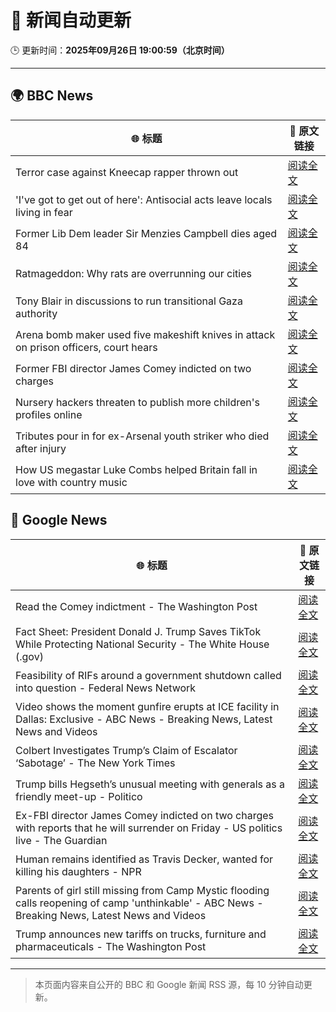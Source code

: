 # 🧠 新闻自动更新

🕒 更新时间：**2025年09月26日 19:00:59（北京时间）**

---

## 🌍 BBC News

| 🌐 标题 | 🔗 原文链接 |
|--------|-------------|
| Terror case against Kneecap rapper thrown out | [阅读全文](https://www.bbc.com/news/articles/ce846r2drg8o?at_medium=RSS&at_campaign=rss) |
| 'I've got to get out of here': Antisocial acts leave locals living in fear | [阅读全文](https://www.bbc.com/news/videos/c0jqv18yd5eo?at_medium=RSS&at_campaign=rss) |
| Former Lib Dem leader Sir Menzies Campbell dies aged 84 | [阅读全文](https://www.bbc.com/news/articles/cp8j7jnjd6ro?at_medium=RSS&at_campaign=rss) |
| Ratmageddon: Why rats are overrunning our cities | [阅读全文](https://www.bbc.com/news/articles/c4gvk397j80o?at_medium=RSS&at_campaign=rss) |
| Tony Blair in discussions to run transitional Gaza authority | [阅读全文](https://www.bbc.com/news/articles/c3drmk95xlzo?at_medium=RSS&at_campaign=rss) |
| Arena bomb maker used five makeshift knives in attack on prison officers, court hears | [阅读全文](https://www.bbc.com/news/articles/c4g252x0z9go?at_medium=RSS&at_campaign=rss) |
| Former FBI director James Comey indicted on two charges | [阅读全文](https://www.bbc.com/news/articles/cy50ggv35zpo?at_medium=RSS&at_campaign=rss) |
| Nursery hackers threaten to publish more children's profiles online | [阅读全文](https://www.bbc.com/news/articles/c07vxv8v89lo?at_medium=RSS&at_campaign=rss) |
| Tributes pour in for ex-Arsenal youth striker who died after injury | [阅读全文](https://www.bbc.com/news/articles/czjvgkxlx88o?at_medium=RSS&at_campaign=rss) |
| How US megastar Luke Combs helped Britain fall in love with country music | [阅读全文](https://www.bbc.com/news/articles/c87yl745xqlo?at_medium=RSS&at_campaign=rss) |

## 📰 Google News

| 🌐 标题 | 🔗 原文链接 |
|--------|-------------|
| Read the Comey indictment - The Washington Post | [阅读全文](https://news.google.com/rss/articles/CBMiigFBVV95cUxORVcxRVVLb0lNTXlTNE1acVlVa01JQzdrUVozR0dkNmtsWlMwZVdTSVV4ZkxBTXAzOFl0OWVSeFJkNDJEQjctU2owQ2dHRTR0UFZ3NGI0bTBWYjg1VHhUSV9VNXhpRGRJNElvcHRaWHpzQWhCZjJORlFwT1M0cXFydWI3SDN5M3lORlE?oc=5) |
| Fact Sheet: President Donald J. Trump Saves TikTok While Protecting National Security - The White House (.gov) | [阅读全文](https://news.google.com/rss/articles/CBMiywFBVV95cUxQaFJyQ29KdDVySFBkZjFfajUtSkVGUnJGLUc2N2tVU2xkZkFUejZZNUdNeHF2elplMHY5WVVIOE5hTHJ0Ni0xOU9zMUUtMktJRzI1WVBnOHNSZlZMYjRiR0lXWlJmYzRzNTQ1SzFvM1pfQ1ZuRjFEd19qWURTUVZoR29IelM4UGlFTUFKMjBETzJreThTeGdkUGlfZ2ZDVjRwd1Z1ZFNGVm5IUU56dHlOTERIX1AzMUdlbXZ6NVpJbFR5NVhlZzRwVjNhYw?oc=5) |
| Feasibility of RIFs around a government shutdown called into question - Federal News Network | [阅读全文](https://news.google.com/rss/articles/CBMiyAFBVV95cUxNZGp6dVEyaXFCQ2lITFJnNDNJV05xcVB4ZWZYcVJ1dGxRbDRZTWluVDEzaWZUcDhKYzRfcUZxYnF4WklMUXdFdWNmTFVxS25oa3FidHBySGk2SUNFQjhwNGh3eEpkckk3cjdtYnBTbFB1aE1mWnhnUjlZM21tNEtfdUlubDdibUhZc3kxSG80aVBBZkJxeXdwZmRDQVpnVW9POWFhOGlNX2tTdi1XNHdNMUlBczMwQWY4aWFfSk1mQVlSZnhyanBEQg?oc=5) |
| Video shows the moment gunfire erupts at ICE facility in Dallas: Exclusive - ABC News - Breaking News, Latest News and Videos | [阅读全文](https://news.google.com/rss/articles/CBMinwFBVV95cUxPY1pNUFhST2x3SlQtbThVWTR0ZDRSdXpPYVRmd2lhdEUtanFWU1VKcnZOeHhxSm5DM3I1b2twV2JWdWlYOVBOSXByVWdiV3VFNDhWMzlFNjd2R21yblhBeTFwM1dkRV9Fc0FLbk5uUjhGRkFDVXA4SEFBNEU0bEJCYXNkVGpYQkdVSW5VeDJabXdGREZIaEJQTjB1QlpiMVHSAaQBQVVfeXFMUE5lYmVsRGtadl81NGFXdUVOenRSRW9VV3RXS1BGaHhBaDFsallPc2pqMFRLMGF4N3FwNVBoMWRoWXJnSjJaNGdtRFJaV01fd0dBQVNkS3Z4SnFINXVnbTN1X2dwTjJQY0t0bnBMQnpTSXpkQXJPSjFENGVwOENNRlBoNFB6ckRDNC1VZEFyaEJxV3M1dDBsajJLOTF3aG1hNlhnVzA?oc=5) |
| Colbert Investigates Trump’s Claim of Escalator ‘Sabotage’ - The New York Times | [阅读全文](https://news.google.com/rss/articles/CBMikgFBVV95cUxPVHJXak1SOEYzbmJxT0lVQlpWSkN2MC0tLS1MUWZZdGl1ZExnTXlncHFXRVFXRVF2aHczVE1IWU9CSWY2ZWhxbjhOY0Q0UG84QmZaMlA0R19kUXVCeGR0UldfaVpMSE8tVjZMbjQycWczOGd6b3JlWTd5ZlV3RUtlXzVpVllISnVBQWxHek9Xc0MtUQ?oc=5) |
| Trump bills Hegseth’s unusual meeting with generals as a friendly meet-up - Politico | [阅读全文](https://news.google.com/rss/articles/CBMihwFBVV95cUxQdGdIQnYtQ3pMQ1FNVEtZUHcxb1BmQTZhM0ZmOEJPVDhxM3BmQTZ4ajNkR0hQSFR6WFFKc1JpTmtTd20wSWhTUEdkVW5VTnZEZURtYzZndkJsRm1ReEp4UUUwVGxsbHMxUE02UlhhZWVkMzRtNmZqRm9PcnBoblRWWWlENlNMMVE?oc=5) |
| Ex-FBI director James Comey indicted on two charges with reports that he will surrender on Friday - US politics live - The Guardian | [阅读全文](https://news.google.com/rss/articles/CBMizwFBVV95cUxNR09fQ1g1ZTVaRWV0TEg1QnZYSnpORkpiazNmdkY3Vlo1N19vaGJRcG1LV1cwajVHYVBoWGlIeGFDVE9UYW0wWFA3R3FzZk9ZLWpSazNtQ3JybndRN0NJQXQwb2hfQXo3MkR0dkI5LWtqaGlwREV3cDZuZWI4MDFiNkhxbWE4TGtxZVhpZWVVQW9fMUYyTUlTbDRMdUR0czZUVzdzWU1idy1URjM1Qk11RnFCcjJkcThPWElxaFRLS0U0Q21kR1NLQm5rUW9jbTg?oc=5) |
| Human remains identified as Travis Decker, wanted for killing his daughters - NPR | [阅读全文](https://news.google.com/rss/articles/CBMifEFVX3lxTE5mWXBsQVJzc2xQUjFCZ3UtWnUybU1ablcyYTBJYjV5bWZoRzZsV3g0WTktTWtyOTRJQ1Z5UmVnNkZxdzA5YXgtd0g3MXBwc3VyR2h4clpNd2huRlJwOFJmX0RpT0VBY2k4RmFWcDlvN0tpVGthX2dnSFRnWUQ?oc=5) |
| Parents of girl still missing from Camp Mystic flooding calls reopening of camp 'unthinkable' - ABC News - Breaking News, Latest News and Videos | [阅读全文](https://news.google.com/rss/articles/CBMipAFBVV95cUxQbjByOTJFbHVzSGJndEZVWDVWTFRJRENlQjEwMmFfYjFMRlFaMVZSNVFBT3JRZXplV29EbnluQ1FSSWdhZG1GbktzdFNRWnpwS0dUSllkS3lkaUF2RFhhaVBrZGFlOG5jSEx5ejBDQmo4Zi02VGYzMmloN19JcFlvbTJzRlJOYlV5YmhoX3R0LWFSbjByTXc3d0lETXNJT3FtSTZITdIBqgFBVV95cUxPTHppSlB2VDlobkZvN0pqcHl3amJXNDR5X1ZVWW5fbXQwYmR2OHRETG1mb2lhSDJnVjdvZFl3N3RsMnhkMU9tLUZTS0NLUlR1SUVPRlNIM1htbEhvcXhxUU9NVUwwYWZXYUJXSkdjNnBiTlEtOTA2RU1iWFg2bkhyNFQ4Qm45dlFNVWhFbFJjaDFDYTlTVFF0V3lYemo3eTR0ckRRWFJlQ2EwUQ?oc=5) |
| Trump announces new tariffs on trucks, furniture and pharmaceuticals - The Washington Post | [阅读全文](https://news.google.com/rss/articles/CBMinwFBVV95cUxQNUVZblNEdVI0NjR2T3FxQmJxMGlXQ0xEdEE4NGlJcFMtc1d1cno1TFNQN19XQmR1bFJNbTRMMWJ5OUpLeFB0OEdGeDhBaTNQWDh1NWtzbzQ4SmZNZFNIZ0o1UzA1NU5salhPVjAzUFB0Wl9JbUFlTVl4ZFdPV1hEYnFQXzZVZjVqcHFvTGc1RGRRdmd0d0xtQ1lwZHQ5elE?oc=5) |

---
> 本页面内容来自公开的 BBC 和 Google 新闻 RSS 源，每 10 分钟自动更新。